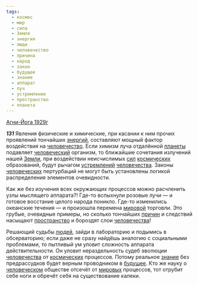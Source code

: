 ```yaml
---
tags:
  - космос
  - мир
  - сила
  - Земля
  - энергия
  - люди
  - человечество
  - причина
  - народ
  - закон
  - будущее
  - знание
  - аппарат
  - луч
  - устремление
  - пространство
  - планета
---
```


[Агни-Йога 1929г](/agni/1929)

___131___
Явления физические и химические, при касании к ним прочих проявлений тончайших [энергий](/tag/#энергия), составляют мощный фактор воздействия на [человечество](/tag/#человечество). Если химизм луча отдалённой [планеты](/tag/#планета) подавляет [человеческий](/tag/#человечество) организм, то ближайшие сочетания излучений нашей [Земли](/tag/#Земля), при воздействии неисчислимых [сил](/tag/#сила) [космических](/tag/#космос) образований, будут рычагом [устремлений](/tag/#устремление) [человечества](/tag/#человечество). Законы [человеческих](/tag/#человечество) пертурбаций не могут быть установлены логикой распределения элементов очевидности.   

Как же без изучения всех окружающих процессов можно расчленить узлы мыслящего аппарата?! Где-то вспыхнули розовые лучи — и готовое восстание целого народа поникло. Где-то изменились океанские течения — и произошла перемена [мировой](/tag/#мир) торговли. Это грубые, очевидные примеры, но сколько тончайших [причин](/tag/#причина) и следствий насыщают [пространство](/tag/#пространство) и бороздят слои [человечества](/tag/#человечество)!   

Решающий судьбы [людей](/tag/#люди), зайди в лабораторию и подымись в обсерваторию; если даже не сразу найдёшь аналогию с социальными проблемами, то пытливый ум уловит сложность аппарата действительности. Он уловит нераздельность судеб эволюции [человечества](/tag/#человечество) от [космических](/tag/#космос) процессов. Потому реальное [знание](/tag/#знание) без предрассудков будет верным проводником в [будущее](/tag/#будущее). Кто же науку о [человеческом](/tag/#человечество) обществе отсечёт от [мировых](/tag/#мир) процессов, тот отрубит себе ноги и обречёт себя на существование калеки.